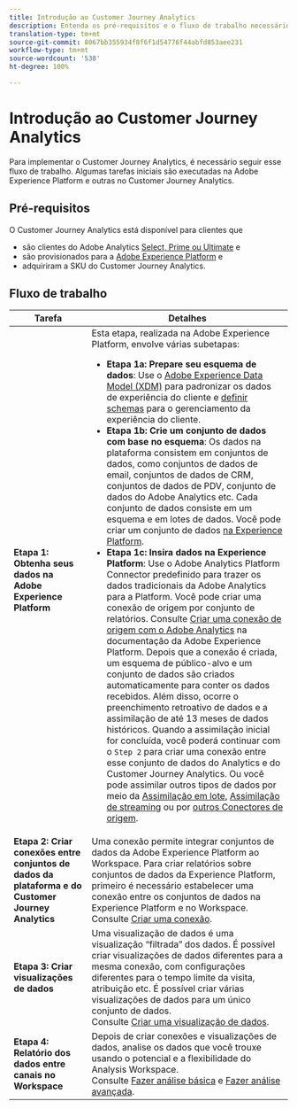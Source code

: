 ```yaml
---
title: Introdução ao Customer Journey Analytics
description: Entenda os pré-requisitos e o fluxo de trabalho necessários para implementar o Customer Journey Analytics.
translation-type: tm+mt
source-git-commit: 8067bb355934f8f6f1d54776f44abfd853aee231
workflow-type: tm+mt
source-wordcount: '538'
ht-degree: 100%

---
```



# Introdução ao Customer Journey Analytics

Para implementar o Customer Journey Analytics, é necessário seguir esse fluxo de trabalho. Algumas tarefas iniciais são executadas na Adobe Experience Platform e outras no Customer Journey Analytics.

## Pré-requisitos

O Customer Journey Analytics está disponível para clientes que

* são clientes do Adobe Analytics [Select, Prime ou Ultimate](https://www.adobe.com/br/analytics/compare-adobe-analytics-packages.html) e
* são provisionados para a [Adobe Experience Platform](https://www.adobe.com/br/experience-platform.html) e
* adquiriram a SKU do Customer Journey Analytics.

## Fluxo de trabalho

| Tarefa | Detalhes |
|---|---|
| **Etapa 1: Obtenha seus dados na Adobe Experience Platform** | Esta etapa, realizada na Adobe Experience Platform, envolve várias subetapas:<ul><li>**Etapa 1a: Prepare seu esquema de dados**: Use o [Adobe Experience Data Model (XDM)](https://docs.adobe.com/content/help/pt-BR/experience-platform/xdm/home.translate.html) para padronizar os dados de experiência do cliente e [definir schemas](https://docs.adobe.com/content/help/pt-BR/experience-platform/tutorials/home.translate.html#!api-specification/markdown/narrative/tutorials/schema_editor_tutorial/schema_editor_tutorial.md) para o gerenciamento da experiência do cliente.</li><li>**Etapa 1b: Crie um conjunto de dados com base no esquema**: Os dados na plataforma consistem em conjuntos de dados, como conjuntos de dados de email, conjuntos de dados de CRM, conjuntos de dados de PDV, conjunto de dados do Adobe Analytics etc. Cada conjunto de dados consiste em um esquema e em lotes de dados. Você pode criar um conjunto de dados [na Experience Platform](https://docs.adobe.com/content/help/pt-BR/experience-platform/tutorials/home.translate.html#!api-specification/markdown/narrative/tutorials/creating_a_dataset_tutorial/creating_a_dataset_tutorial.md).</li><li>**Etapa 1c: Insira dados na Experience Platform**: Use o Adobe Analytics Platform Connector predefinido para trazer os dados tradicionais da Adobe Analytics para a Platform. Você pode criar uma conexão de origem por conjunto de relatórios. Consulte [Criar uma conexão de origem com o Adobe Analytics](https://docs.adobe.com/content/help/pt-BR/experience-platform/tutorials/home.translate.html#!api-specification/markdown/narrative/tutorials/sources_tutorial/adobe-analytics-ui-tutorial.md) na documentação da Adobe Experience Platform. Depois que a conexão é criada, um esquema de público-alvo e um conjunto de dados são criados automaticamente para conter os dados recebidos. Além disso, ocorre o preenchimento retroativo de dados e a assimilação de até 13 meses de dados históricos. Quando a assimilação inicial for concluída, você poderá continuar com o `Step 2` para criar uma conexão entre esse conjunto de dados do Analytics e do Customer Journey Analytics. Ou você pode assimilar outros tipos de dados por meio da [Assimilação em lote](https://docs.adobe.com/content/help/pt-BR/experience-platform/ingestion/home.translate.html#!api-specification/markdown/narrative/technical_overview/ingest_architectural_overview/ingest_architectural_overview.md), [Assimilação de streaming](https://docs.adobe.com/content/help/pt-BR/experience-platform/ingestion/home.translate.html#!api-specification/markdown/narrative/technical_overview/streaming_ingest/streaming_ingest_overview.md) ou por [outros Conectores de origem](https://docs.adobe.com/content/help/pt-BR/experience-platform/ingestion/home.translate.html#!api-specification/markdown/narrative/technical_overview/acp_connectors_overview/acp-connectors-overview.md).</li></ul> |
| **Etapa 2: Criar conexões entre conjuntos de dados da plataforma e do Customer Journey Analytics** | Uma conexão permite integrar conjuntos de dados da Adobe Experience Platform ao Workspace. Para criar relatórios sobre conjuntos de dados da Experience Platform, primeiro é necessário estabelecer uma conexão entre os conjuntos de dados na Experience Platform e no Workspace.<br>Consulte [Criar uma conexão](/help/connections/create-connection.md). |
| **Etapa 3: Criar visualizações de dados** | Uma visualização de dados é uma visualização “filtrada” dos dados. É possível criar visualizações de dados diferentes para a mesma conexão, com configurações diferentes para o tempo limite da visita, atribuição etc. É possível criar várias visualizações de dados para um único conjunto de dados.<br>Consulte [Criar uma visualização de dados](/help/data-views/create-dataview.md). |
| **Etapa 4: Relatório dos dados entre canais no Workspace** | Depois de criar conexões e visualizações de dados, analise os dados que você trouxe usando o potencial e a flexibilidade do Analysis Workspace.<br>Consulte [Fazer análise básica](/help/analysis-workspace/perform-basic-analysis.md) e [Fazer análise avançada](/help/analysis-workspace/perform-adv-analysis.md). |
